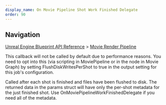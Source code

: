 ```yaml
---
display_name: On Movie Pipeline Shot Work Finished Delegate
order: 90
---
```

## Navigation

[Unreal Engine Blueprint API Reference](https://dev.epicgames.com/documentation/en-us/unreal-engine/BlueprintAPI) > [Movie Render Pipeline](https://dev.epicgames.com/documentation/en-us/unreal-engine/BlueprintAPI/MovieRenderPipeline)

This callback will not be called by default due to performance reasons. You need to opt into this (via scripting
in MoviePipeline or in the node in Movie Graph) by setting FlushDiskWritesPerShot to true in the output setting
for this job's configuration.

Called after each shot is finished and files have been flushed to disk. The returned data in
the params struct will have only the per-shot metadata for the just finished shot. Use
OnMoviePipelineWorkFinishedDelegate if you need all of the metadata.
